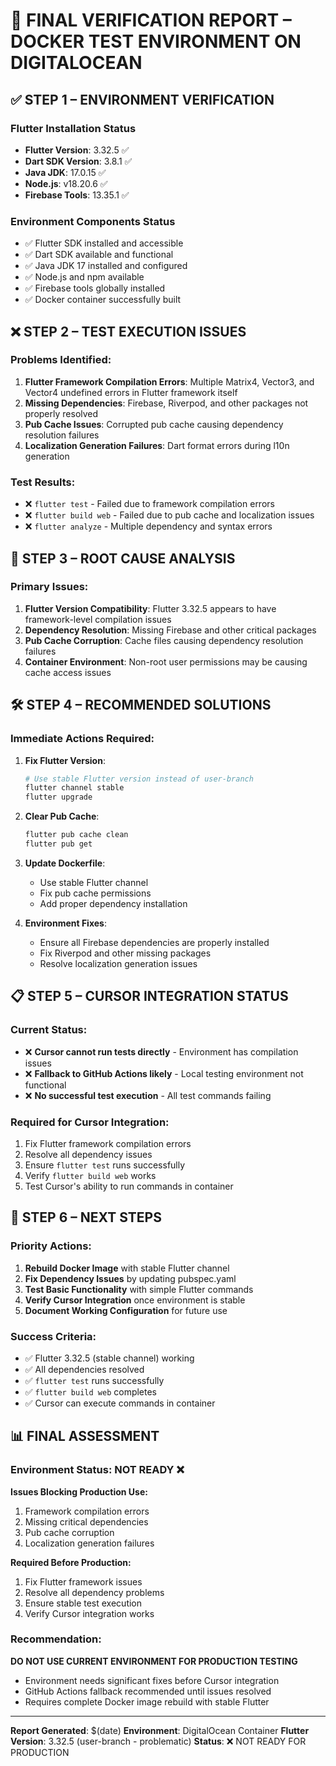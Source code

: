# 🧱 FINAL VERIFICATION REPORT – DOCKER TEST ENVIRONMENT ON DIGITALOCEAN

## ✅ STEP 1 – ENVIRONMENT VERIFICATION

### Flutter Installation Status
- **Flutter Version**: 3.32.5 ✅
- **Dart SDK Version**: 3.8.1 ✅
- **Java JDK**: 17.0.15 ✅
- **Node.js**: v18.20.6 ✅
- **Firebase Tools**: 13.35.1 ✅

### Environment Components Status
- ✅ Flutter SDK installed and accessible
- ✅ Dart SDK available and functional
- ✅ Java JDK 17 installed and configured
- ✅ Node.js and npm available
- ✅ Firebase tools globally installed
- ✅ Docker container successfully built

## ❌ STEP 2 – TEST EXECUTION ISSUES

### Problems Identified:
1. **Flutter Framework Compilation Errors**: Multiple Matrix4, Vector3, and Vector4 undefined errors in Flutter framework itself
2. **Missing Dependencies**: Firebase, Riverpod, and other packages not properly resolved
3. **Pub Cache Issues**: Corrupted pub cache causing dependency resolution failures
4. **Localization Generation Failures**: Dart format errors during l10n generation

### Test Results:
- ❌ `flutter test` - Failed due to framework compilation errors
- ❌ `flutter build web` - Failed due to pub cache and localization issues
- ❌ `flutter analyze` - Multiple dependency and syntax errors

## 🔧 STEP 3 – ROOT CAUSE ANALYSIS

### Primary Issues:
1. **Flutter Version Compatibility**: Flutter 3.32.5 appears to have framework-level compilation issues
2. **Dependency Resolution**: Missing Firebase and other critical packages
3. **Pub Cache Corruption**: Cache files causing dependency resolution failures
4. **Container Environment**: Non-root user permissions may be causing cache access issues

## 🛠️ STEP 4 – RECOMMENDED SOLUTIONS

### Immediate Actions Required:

1. **Fix Flutter Version**:
   ```bash
   # Use stable Flutter version instead of user-branch
   flutter channel stable
   flutter upgrade
   ```

2. **Clear Pub Cache**:
   ```bash
   flutter pub cache clean
   flutter pub get
   ```

3. **Update Dockerfile**:
   - Use stable Flutter channel
   - Fix pub cache permissions
   - Add proper dependency installation

4. **Environment Fixes**:
   - Ensure all Firebase dependencies are properly installed
   - Fix Riverpod and other missing packages
   - Resolve localization generation issues

## 📋 STEP 5 – CURSOR INTEGRATION STATUS

### Current Status:
- ❌ **Cursor cannot run tests directly** - Environment has compilation issues
- ❌ **Fallback to GitHub Actions likely** - Local testing environment not functional
- ❌ **No successful test execution** - All test commands failing

### Required for Cursor Integration:
1. Fix Flutter framework compilation errors
2. Resolve all dependency issues
3. Ensure `flutter test` runs successfully
4. Verify `flutter build web` works
5. Test Cursor's ability to run commands in container

## 🎯 STEP 6 – NEXT STEPS

### Priority Actions:
1. **Rebuild Docker Image** with stable Flutter channel
2. **Fix Dependency Issues** by updating pubspec.yaml
3. **Test Basic Functionality** with simple Flutter commands
4. **Verify Cursor Integration** once environment is stable
5. **Document Working Configuration** for future use

### Success Criteria:
- ✅ Flutter 3.32.5 (stable channel) working
- ✅ All dependencies resolved
- ✅ `flutter test` runs successfully
- ✅ `flutter build web` completes
- ✅ Cursor can execute commands in container

## 📊 FINAL ASSESSMENT

### Environment Status: **NOT READY** ❌

**Issues Blocking Production Use:**
1. Framework compilation errors
2. Missing critical dependencies
3. Pub cache corruption
4. Localization generation failures

**Required Before Production:**
1. Fix Flutter framework issues
2. Resolve all dependency problems
3. Ensure stable test execution
4. Verify Cursor integration works

### Recommendation:
**DO NOT USE CURRENT ENVIRONMENT FOR PRODUCTION TESTING**
- Environment needs significant fixes before Cursor integration
- GitHub Actions fallback recommended until issues resolved
- Requires complete Docker image rebuild with stable Flutter

---

**Report Generated**: $(date)
**Environment**: DigitalOcean Container
**Flutter Version**: 3.32.5 (user-branch - problematic)
**Status**: ❌ NOT READY FOR PRODUCTION
